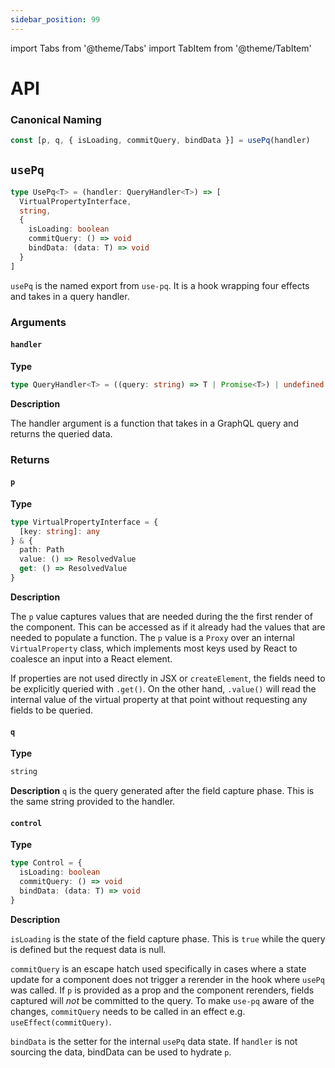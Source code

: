 ```yaml
---
sidebar_position: 99
---
```


import Tabs from '@theme/Tabs'
import TabItem from '@theme/TabItem'

# API

### Canonical Naming

```ts
const [p, q, { isLoading, commitQuery, bindData }] = usePq(handler)
```

## `usePq`

```ts
type UsePq<T> = (handler: QueryHandler<T>) => [
  VirtualPropertyInterface,
  string,
  {
    isLoading: boolean
    commitQuery: () => void
    bindData: (data: T) => void
  }
]
```

`usePq` is the named export from `use-pq`. It is a hook wrapping four effects and takes in a query handler.

### Arguments

#### `handler`

**Type**

```ts
type QueryHandler<T> = ((query: string) => T | Promise<T>) | undefined
```

**Description**

The handler argument is a function that takes in a GraphQL query and returns the queried data.

### Returns

#### `p`

**Type**

```ts
type VirtualPropertyInterface = {
  [key: string]: any
} & {
  path: Path
  value: () => ResolvedValue
  get: () => ResolvedValue
}
```

**Description**

The `p` value captures values that are needed during the the first render of the component. This can be accessed as if it already had the values that are needed to populate a function. The `p` value is a `Proxy` over an internal `VirtualProperty` class, which implements most keys used by React to coalesce an input into a React element.

If properties are not used directly in JSX or `createElement`, the fields need to be explicitly queried with `.get()`. On the other hand, `.value()` will read the internal value of the virtual property at that point without requesting any fields to be queried.

#### `q`

**Type**

```ts
string
```

**Description**
`q` is the query generated after the field capture phase. This is the same string provided to the handler.

#### `control`

**Type**

```ts
type Control = {
  isLoading: boolean
  commitQuery: () => void
  bindData: (data: T) => void
}
```

**Description**

`isLoading` is the state of the field capture phase. This is `true` while the query is defined but the request data is null.

`commitQuery` is an escape hatch used specifically in cases where a state update for a component does not trigger a rerender in the hook where `usePq` was called. If `p` is provided as a prop and the component rerenders, fields captured will _not_ be committed to the query. To make `use-pq` aware of the changes, `commitQuery` needs to be called in an effect e.g. `useEffect(commitQuery)`.

`bindData` is the setter for the internal `usePq` data state. If `handler` is not sourcing the data, bindData can be used to hydrate `p`.
